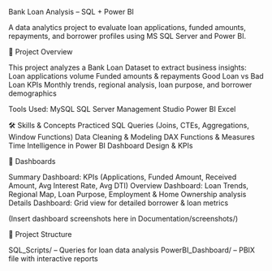 Bank Loan Analysis – SQL + Power BI

A data analytics project to evaluate loan applications, funded amounts, repayments, and borrower profiles using MS SQL Server and Power BI.

🚀 Project Overview

This project analyzes a Bank Loan Dataset to extract business insights:
Loan applications volume
Funded amounts & repayments
Good Loan vs Bad Loan KPIs
Monthly trends, regional analysis, loan purpose, and borrower demographics

Tools Used:
MySQL 
SQL Server Management Studio
Power BI 
Excel 

🛠️ Skills & Concepts Practiced
SQL Queries (Joins, CTEs, Aggregations, Window Functions)
Data Cleaning & Modeling
DAX Functions & Measures
Time Intelligence in Power BI
Dashboard Design & KPIs

📌 Dashboards

Summary Dashboard: KPIs (Applications, Funded Amount, Received Amount, Avg Interest Rate, Avg DTI)
Overview Dashboard: Loan Trends, Regional Map, Loan Purpose, Employment & Home Ownership analysis
Details Dashboard: Grid view for detailed borrower & loan metrics

(Insert dashboard screenshots here in Documentation/screenshots/)

📂 Project Structure

SQL_Scripts/ – Queries for loan data analysis
PowerBI_Dashboard/ – PBIX file with interactive reports
